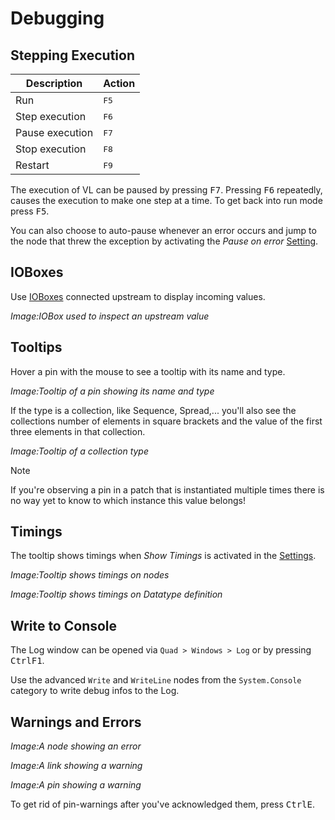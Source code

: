 # Debugging

## Stepping Execution

Description | Action
-|-
Run|<span class="keyseq"><kbd>F5</kbd></span>
Step execution|<span class="keyseq"><kbd>F6</kbd></span>
Pause execution|<span class="keyseq"><kbd>F7</kbd></span>
Stop execution|<span class="keyseq"><kbd>F8</kbd></span>
Restart|<span class="keyseq"><kbd>F9</kbd></span>

The execution of VL can be paused by pressing <span class="keyseq"><kbd>F7</kbd></span>. Pressing <span class="keyseq"><kbd>F6</kbd></span> repeatedly, causes the execution to make one step at a time. To get back into run mode press <span class="keyseq"><kbd>F5</kbd></span>.

You can also choose to auto-pause whenever an error occurs and jump to the node that threw the exception by activating the *Pause on error* [Setting](settings.md).

## IOBoxes
Use [IOBoxes](../language/ioboxes.md) connected upstream to display incoming values. 

*Image:IOBox used to inspect an upstream value*

## Tooltips
Hover a pin with the mouse to see a tooltip with its name and type.

*Image:Tooltip of a pin showing its name and type*

If the type is a collection, like Sequence, Spread,... you'll also see the collections number of elements in square brackets and the value of the first three elements in that collection.

*Image:Tooltip of a collection type*

> [!NOTE]
> If you're observing a pin in a patch that is instantiated multiple times there is no way yet to know to which instance this value belongs!

## Timings
The tooltip shows timings when *Show Timings* is activated in the [Settings](settings.md).

*Image:Tooltip shows timings on nodes*

*Image:Tooltip shows timings on Datatype definition*

## Write to Console
The Log window can be opened via `Quad > Windows > Log` or by pressing <span class="keyseq"><kbd>Ctrl</kbd><kbd>F1</kbd></span>.

Use the advanced `Write` and `WriteLine` nodes from the `System.Console` category to write debug infos to the Log.

## Warnings and Errors

*Image:A node showing an error*

*Image:A link showing a warning*

*Image:A pin showing a warning*

To get rid of pin-warnings after you've acknowledged them, press <span class="keyseq"><kbd>Ctrl</kbd><kbd>E</kbd></span>.
